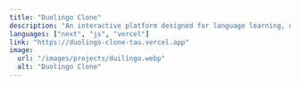 ```yaml
---
title: "Duolingo Clone"
description: "An interactive platform designed for language learning, offering structured lessons, quizzes, and comprehensive progress tracking."
languages: ["next", "js", "vercel"]
link: "https://duolingo-clone-tau.vercel.app"
image:
  url: "/images/projects/duilingo.webp"
  alt: "Duolingo Clone"
---
```

